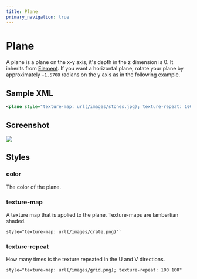 ```yaml
---
title: Plane
primary_navigation: true
---
```


# Plane

A plane is a plane on the x-y axis, it's depth in the z dimension is 0. It inherits from [Element](/element.html). If you want a horizontal plane, rotate your plane by approximately `-1.5708` radians on the y axis as in the following example.

## Sample XML

```xml
<plane style="texture-map: url(/images/stones.jpg); texture-repeat: 1000 1000;" scale="1000 1000 0" position="0 0.01 0" rotation="-1.5708 0 0" />
```

## Screenshot

<img src="/images/plane.png" class="screenshot" />

## Styles

### color

The color of the plane. 

### texture-map

A texture map that is applied to the plane. Texture-maps are lambertian shaded.

```
style="texture-map: url(/images/crate.png)"`
```

### texture-repeat

How many times is the texture repeated in the U and V directions.

```
style="texture-map: url(/images/grid.png); texture-repeat: 100 100"
```
